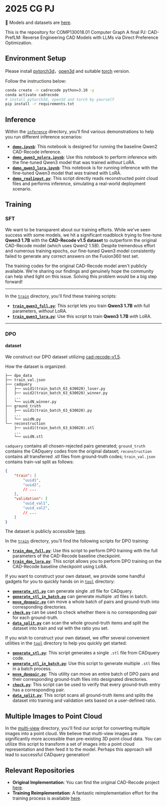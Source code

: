 # 2025 CG PJ

🤗 Models and datasets are [here](https://huggingface.co/ljbro/2025CG).

This is the repository for COMP130018.01 Computer Graph A final PJ: CAD-PrefLM: Reverse Engineering CAD Models with LLMs via Direct Preference Optimization.

## Environment Setup

Please install [pytorch3d](https://github.com/facebookresearch/pytorch3d/blob/main/INSTALL.md)，[open3d](https://pypi.org/project/open3d/) and suitable [torch](https://pytorch.org/get-started/locally/) version.

Follow the instructions below: 

```bash
conda create -n cadrecode python=3.10 -y
conda activate cadrecode
# install pytorch3d, open3d and torch by yourself
pip install -r requirements.txt
```

## Inference

Within the [`inference`](./inference/) directory, you'll find various demonstrations to help you run different inference scenarios:

- **[`demo.ipynb`](./inference/demo.ipynb)**: This notebook is designed for running the baseline Qwen2 CAD-Recode inference.
- **[`demo_qwen3_nolora.ipynb`](./inference/demo_qwen3_nolora.ipynb)**: Use this notebook to perform inference with the fine-tuned Qwen3 model that was trained *without* LoRA.
- **[`demo_qwen3_lora.ipynb`](./inference/demo_qwen3_lora.ipynb)**: This notebook is for running inference with the fine-tuned Qwen3 model that *was* trained with LoRA.
- **[`demo_realinput.py`](./inference/demo_realinput.py)**: This script directly reads reconstructed point cloud files and performs inference, simulating a real-world deployment scenario.


## Training

### SFT

We want to be transparent about our training efforts. While we've seen success with some models, we hit a significant roadblock trying to fine-tune **Qwen3 1.7B** with the **CAD-Recode v1.5 dataset** to outperform the original CAD-Recode model (which uses Qwen2 1.5B). Despite tremendous effort and numerous training epochs, our fine-tuned Qwen3 model consistently failed to generate any correct answers on the Fusion360 test set.

The training codes for the original CAD-Recode model aren't publicly available. We're sharing our findings and genuinely hope the community can help shed light on this issue. Solving this problem would be a big step forward!

---

In the [`train`](./train/) directory, you'll find these training scripts:

- **[`train_qwen3_full.py`](./train/train_qwen3_full.py)**: This script lets you train **Qwen3 1.7B** with full parameters, *without* LoRA.
- **[`train_qwen3_lora.py`](./train/train_qwen3_lora.py)**: Use this script to train **Qwen3 1.7B** *with* LoRA.

---


### DPO


#### dataset

We construct our DPO dataset utilizing [cad-recode-v1.5](https://huggingface.co/datasets/filapro/cad-recode-v1.5).

How the dataset is organized:


```
├── dpo_data
├── train_val.json
├── cadquery
│   ├── uuid1(train_batch_63_630020)_loser.py
│   ├── uuid2(train_batch_63_630020)_winner.py
│   ...
│   └── uuidN_winner.py
├── ground_truth
│   ├── uuid1(train_batch_63_630020).py
│   ...
│   └── uuidN.py
└── reconstruction
    ├── uuid1(train_batch_63_630020).stl
    ...
    └── uuidN.stl
```

`cadquery` contains all chosen-rejected pairs generated; `ground_truth` contains the CADquery codes from the original dataset; `reconstruction` contains all transferred .stl files from ground-truth codes; `train_val.json`  contains train-val split as follows:

```json
{
    "train": [
        "uuid1",
        "uuid2",
        // ...
    ],
    "validation": [
        "uuid_val1",
        "uuid_val2",
        // ...
    ]
}
```

The dataset is publicly accessible [here](https://huggingface.co/ljbro/2025CG).

In the [`train`](./train/) directory, you'll find the following scripts for DPO training:
- **[`train_dpo_full.py`](./train/train_dpo_full.py)**: Use this script to perform DPO training with the full parameters of the CAD-Recode baseline checkpoint.
- **[`train_dpo_lora.py`](./train/train_dpo_full.py)**: This script allows you to perform DPO training on the CAD-Recode baseline checkpoint using LoRA.

If you want to construct your own dataset, we provide some handful gadgets for you to quickly hands on in [`tool`](./tool/) directory:
- **[`generate_stl.py`](./tool/generate_stl.py)** can generate single .stl file for CADquery.
- **[`generate_stl_in_batch.py`](./tool/generate_stl_in_batch.py)** can generate multiple .stl files in batch.
- **[`move_dpopair.py`](./tool/move_dpopair.py)** can move a whole batch of pairs and ground-truth into corresponding directories.
- **[`check.py`](./tool/check.py)** can be used to check whether there is no corresponding pair for each ground-truth.
- **[`data_split.py`](./tool/data_split.py)**
 can scan the whole ground-truth items and split the dataset into train and val with the ratio you set.

If you wish to construct your own dataset, we offer several convenient utilities in the [`tool`](./tool/) directory to help you quickly get started:

- **[`generate_stl.py`](./tool/generate_stl.py)**: This script generates a single `.stl` file from CADquery code.
- **[`generate_stl_in_batch.py`](./tool/generate_stl_in_batch.py)**: Use this script to generate multiple `.stl` files in a batch process.
- **[`move_dpopair.py`](./tool/move_dpopair.py)**: This utility can move an entire batch of DPO pairs and their corresponding ground-truth files into designated directories.
- **[`check.py`](./tool/check.py)**: This script can be used to verify that every ground-truth entry has a corresponding pair.
- **[`data_split.py`](./tool/data_split.py)**: This script scans all ground-truth items and splits the dataset into training and validation sets based on a user-defined ratio.

## Multiple Images to Point Cloud

In the [multi-view](./multi-view/) directory, you'll find our script for converting multiple images into a point cloud. We believe that multi-view images are significantly more accessible than pre-existing 3D point cloud data. You can utilize this script to transform a set of images into a point cloud representation and then feed it to the model. Perhaps this approach will lead to successful CADquery generation!


## Relevant Repositories

- **Original Implementation**: You can find the original CAD-Recode project [here](https://github.com/filaPro/cad-recode/tree/main?tab=readme-ov-file).
- **Training Reimplementation**: A fantastic reimplementation effort for the training process is available [here](https://github.com/kakukakujirori/cad-recode?tab=readme-ov-file).
